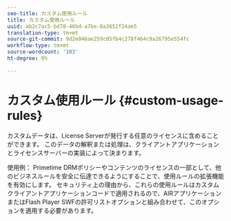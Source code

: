 ```yaml
---
seo-title: カスタム使用ルール
title: カスタム使用ルール
uuid: ab2c7ac5-bd78-46bd-a7be-8a3651f24ae5
translation-type: tm+mt
source-git-commit: 9d2e046ae259c05fb4c278f464c9a26795e554fc
workflow-type: tm+mt
source-wordcount: '103'
ht-degree: 0%

---
```



# カスタム使用ルール {#custom-usage-rules}

カスタムデータは、License Serverが発行する任意のライセンスに含めることができます。 このデータの解釈または処理は、クライアントアプリケーションとライセンスサーバーの実装によって決まります。

使用例： Primetime DRMポリシーやコンテンツのライセンスの一部として、他のビジネスルールを安全に伝達できるようにすることで、使用ルールの拡張機能を有効にします。 セキュリティ上の理由から、これらの使用ルールはカスタムクライアントアプリケーションコードで適用されるので、AIRアプリケーションまたはFlash Player SWFの許可リストオプションと組み合わせて、このオプションを適用する必要があります。

